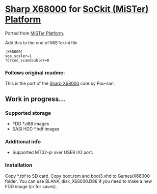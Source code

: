 # [Sharp X68000](https://en.wikipedia.org/wiki/X68000) for [SoCkit (MiSTer) Platform](https://github.com/sockitfpga/MiSTer_SoCkit) 

Ported from [MiSTer Platform](https://github.com/MiSTer-devel/X68000_MiSTer).

Add this to the end of MiSTer.ini file

```
[X68000]
vga_scaler=1
forced_scandoubler=0
```



### Follows original readme:

This is the port of the [Sharp X68000](http://fpga8801.seesaa.net/category/24786679-1.html) core by Puu-san.

## Work in progress...

### Supported storage
* FDD *.d88 images
* SASI HDD *.hdf images

### Additional info
- Supported MT32-pi over USER I/O port.

### Installation
Copy *.rbf to SD card. Copy boot.rom and boot3.vhd to Games/X68000 folder.
You can use BLANK_disk_X68000.D88 if you need to make a new FDD image (or for saves).
